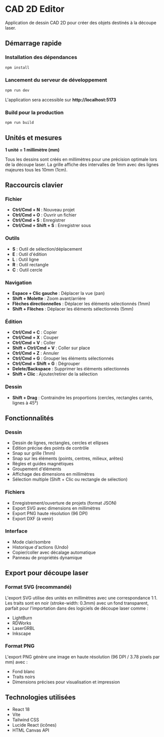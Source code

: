 # CAD 2D Editor

Application de dessin CAD 2D pour créer des objets destinés à la découpe laser.

## Démarrage rapide

### Installation des dépendances
```bash
npm install
```

### Lancement du serveur de développement
```bash
npm run dev
```

L'application sera accessible sur **http://localhost:5173**

### Build pour la production
```bash
npm run build
```

## Unités et mesures

**1 unité = 1 millimètre (mm)**

Tous les dessins sont créés en millimètres pour une précision optimale lors de la découpe laser. La grille affiche des intervalles de 1mm avec des lignes majeures tous les 10mm (1cm).

## Raccourcis clavier

### Fichier
- **Ctrl/Cmd + N** : Nouveau projet
- **Ctrl/Cmd + O** : Ouvrir un fichier
- **Ctrl/Cmd + S** : Enregistrer
- **Ctrl/Cmd + Shift + S** : Enregistrer sous

### Outils
- **S** : Outil de sélection/déplacement
- **E** : Outil d'édition
- **L** : Outil ligne
- **R** : Outil rectangle
- **C** : Outil cercle

### Navigation
- **Espace + Clic gauche** : Déplacer la vue (pan)
- **Shift + Molette** : Zoom avant/arrière
- **Flèches directionnelles** : Déplacer les éléments sélectionnés (1mm)
- **Shift + Flèches** : Déplacer les éléments sélectionnés (5mm)

### Édition
- **Ctrl/Cmd + C** : Copier
- **Ctrl/Cmd + X** : Couper
- **Ctrl/Cmd + V** : Coller
- **Shift + Ctrl/Cmd + V** : Coller sur place
- **Ctrl/Cmd + Z** : Annuler
- **Ctrl/Cmd + G** : Grouper les éléments sélectionnés
- **Ctrl/Cmd + Shift + G** : Dégrouper
- **Delete/Backspace** : Supprimer les éléments sélectionnés
- **Shift + Clic** : Ajouter/retirer de la sélection

### Dessin
- **Shift + Drag** : Contraindre les proportions (cercles, rectangles carrés, lignes à 45°)

## Fonctionnalités

### Dessin
- Dessin de lignes, rectangles, cercles et ellipses
- Édition précise des points de contrôle
- Snap sur grille (1mm)
- Snap sur les éléments (points, centres, milieux, arêtes)
- Règles et guides magnétiques
- Groupement d'éléments
- Affichage des dimensions en millimètres
- Sélection multiple (Shift + Clic ou rectangle de sélection)

### Fichiers
- Enregistrement/ouverture de projets (format JSON)
- Export SVG avec dimensions en millimètres
- Export PNG haute résolution (96 DPI)
- Export DXF (à venir)

### Interface
- Mode clair/sombre
- Historique d'actions (Undo)
- Copier/coller avec décalage automatique
- Panneau de propriétés dynamique

## Export pour découpe laser

### Format SVG (recommandé)
L'export SVG utilise des unités en millimètres avec une correspondance 1:1. Les traits sont en noir (stroke-width: 0.3mm) avec un fond transparent, parfait pour l'importation dans des logiciels de découpe laser comme :
- LightBurn
- RDWorks
- LaserGRBL
- Inkscape

### Format PNG
L'export PNG génère une image en haute résolution (96 DPI / 3.78 pixels par mm) avec :
- Fond blanc
- Traits noirs
- Dimensions précises pour visualisation et impression

## Technologies utilisées

- React 18
- Vite
- Tailwind CSS
- Lucide React (icônes)
- HTML Canvas API

